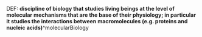 DEF: **discipline of biology that studies living beings at the level of molecular mechanisms that are the base of their physiology; in particular it studies the interactions between macromolecules (e.g. proteins and nucleic acids)**^molecularBiology